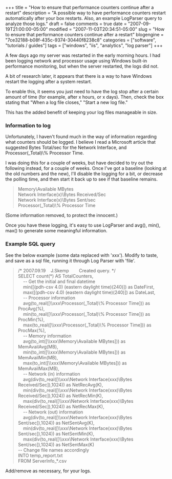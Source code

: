 +++
title = "How to ensure that performance counters continue after a restart"
description = "A possible way to have performance counters restart automatically after your box restarts. Also, an example LogParser query to analyze those logs."
draft = false
comments = true
date = "2007-09-19T21:00:00-05:00"
modified = "2007-11-03T20:34:51-05:00"
slug = "How to ensure that performance counters continue after a restart"
blogengine = "7ce32188-b08f-435c-9374-30440f8238c8"
categories = ["software", "tutorials / guides"]
tags = ["windows", "iis", "analytics", "log parser"]
+++

<p>
A few days ago my server was restarted in the early morning hours. I had been logging network and processor usage using Windows built-in performance monitoring, but when the server restarted, the logs did not. 
</p>
<p>
A bit of research later, it appears that there is a way to have Windows restart the logging after a system restart. 
</p>
<p>
To enable this, it seems you just need to have the log stop after a certain amount of time (for example, after x hours, or x days). Then, check the box stating that &quot;When a log file closes,&quot; &quot;Start a new log file.&quot; 
</p>
<p>
This has the added benefit of keeping your log files manageable in size. 
</p>
<h3>Information to log</h3>
<p>
Unfortunately, I haven&#39;t found much in the way of information regarding what counters should be logged. I believe I read a Microsoft article that suggested Bytes Total/sec for the Network Interface, and Processor(_Total)\% Processor Time. 
</p>
<p>
I was doing this for a couple of weeks, but have decided to try out the following instead, for a couple of weeks. Once I&#39;ve got a baseline (looking at the old numbers and the new), I&#39;ll disable the logging for a bit, or decrease the polling time, and then start it back up to see if that baseline remains. 
</p>
<blockquote>
	<p>
	Memory\Available MBytes<br />
	Network Interface(x)\Bytes Received/Sec<br />
	Network Interface(x)\Bytes Sent/sec<br />
	Processor(_Total)\% Processor Time 
	</p>
</blockquote>
<p>
(Some information removed, to protect the innocent.) 
</p>
<p>
Once you have these logging, it&#39;s easy to use LogParser and avg(), min(), max() to generate some meaningful information. 
</p>
<h3>Example SQL query&nbsp;</h3>
<p>
See the below example (some data replaced with &#39;xxx&#39;). Modify to taste, and save as a sql file, running it through Log Parser with &#39;file&#39;. 
</p>
<blockquote>
	<p>
	/* 2007.09.19&nbsp;&nbsp;&nbsp; J.Skemp&nbsp;&nbsp;&nbsp; &nbsp;&nbsp;&nbsp; Created query. */<br />
	SELECT count(*) AS TotalCounters,<br />
	&nbsp;&nbsp;&nbsp; -- Get the initial and final datetime<br />
	&nbsp;&nbsp;&nbsp; min([(pdh-csv 4.0) (eastern daylight time)(240)]) as DateFirst,<br />
	&nbsp;&nbsp;&nbsp; max([(pdh-csv 4.0) (eastern daylight time)(240)]) as DateLast,<br />
	&nbsp;&nbsp;&nbsp; -- Processor information<br />
	&nbsp;&nbsp;&nbsp; avg(to_real([\\xxx\Processor(_Total)\% Processor Time])) as ProcAvg(%),<br />
	&nbsp;&nbsp;&nbsp; min(to_real([\\xxx\Processor(_Total)\% Processor Time])) as ProcMin(%),<br />
	&nbsp;&nbsp;&nbsp; max(to_real([\\xxx\Processor(_Total)\% Processor Time])) as ProcMax(%),<br />
	&nbsp;&nbsp;&nbsp; -- Memory information<br />
	&nbsp;&nbsp;&nbsp; avg(to_int([\\xxx\Memory\Available MBytes])) as MemAvailAvg(MB),<br />
	&nbsp;&nbsp;&nbsp; min(to_int([\\xxx\Memory\Available MBytes])) as MemAvailMin(MB),<br />
	&nbsp;&nbsp;&nbsp; max(to_int([\\xxx\Memory\Available MBytes])) as MemAvailMax(MB),<br />
	&nbsp;&nbsp;&nbsp; -- Network (in) information<br />
	&nbsp;&nbsp;&nbsp; avg(div(to_real([\\xxx\Network Interface(xxx)\Bytes Received/Sec]),1024)) as NetRecAvg(K),<br />
	&nbsp;&nbsp;&nbsp; min(div(to_real([\\xxx\Network Interface(xxx)\Bytes Received/Sec]),1024)) as NetRecMin(K),<br />
	&nbsp;&nbsp;&nbsp; max(div(to_real([\\xxx\Network Interface(xxx)\Bytes Received/Sec]),1024)) as NetRecMax(K),<br />
	&nbsp;&nbsp;&nbsp; -- Network (out) information<br />
	&nbsp;&nbsp;&nbsp; avg(div(to_real([\\xxx\Network Interface(xxx)\Bytes Sent/sec]),1024)) as NetSentAvg(K),<br />
	&nbsp;&nbsp;&nbsp; min(div(to_real([\\xxx\Network Interface(xxx)\Bytes Sent/sec]),1024)) as NetSentMin(K),<br />
	&nbsp;&nbsp;&nbsp; max(div(to_real([\\xxx\Network Interface(xxx)\Bytes Sent/sec]),1024)) as NetSentMax(K)<br />
	-- Change file names accordingly<br />
	INTO temp_report.txt<br />
	FROM ServerInfo_*.csv 
	</p>
</blockquote>
<p>
Add/remove as necessary, for your logs. 
</p>

